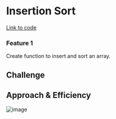# Insertion Sort
[Link to code](https://github.com/tm-LBenson/data-structures-and-algorithms/tree/main/javascript/401/challenge-26)
### Feature 1

Create function to insert and sort an array. 

## Challenge

## Approach & Efficiency
![image](https://user-images.githubusercontent.com/105423307/210288726-b60dcdc3-9d61-43bc-a04d-02c14501ae47.png)
